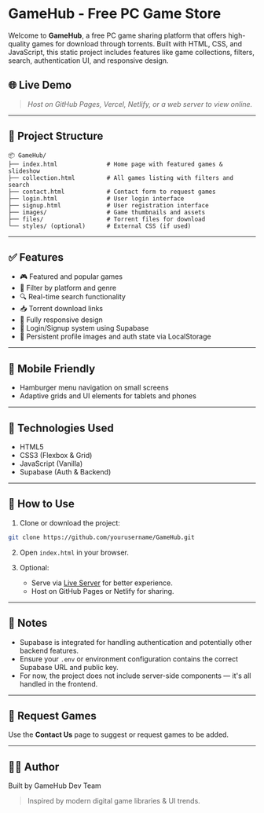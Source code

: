 # GameHub - Free PC Game Store

Welcome to **GameHub**, a free PC game sharing platform that offers high-quality games for download through torrents. Built with HTML, CSS, and JavaScript, this static project includes features like game collections, filters, search, authentication UI, and responsive design.

## 🌐 Live Demo
> _Host on GitHub Pages, Vercel, Netlify, or a web server to view online._

---

## 📁 Project Structure

```
📦 GameHub/
├── index.html              # Home page with featured games & slideshow
├── collection.html         # All games listing with filters and search
├── contact.html            # Contact form to request games
├── login.html              # User login interface
├── signup.html             # User registration interface
├── images/                 # Game thumbnails and assets
├── files/                  # Torrent files for download
└── styles/ (optional)      # External CSS (if used)
```

---

## ✅ Features

- 🎮 Featured and popular games
- 🧩 Filter by platform and genre
- 🔍 Real-time search functionality
- 📥 Torrent download links
- 📱 Fully responsive design
- 🔐 Login/Signup system using Supabase
- 🧠 Persistent profile images and auth state via LocalStorage

---

## 📱 Mobile Friendly

- Hamburger menu navigation on small screens
- Adaptive grids and UI elements for tablets and phones

---

## 🔧 Technologies Used

- HTML5
- CSS3 (Flexbox & Grid)
- JavaScript (Vanilla)
- Supabase (Auth & Backend)

---

## 🚀 How to Use

1. Clone or download the project:
```bash
git clone https://github.com/yourusername/GameHub.git
```

2. Open `index.html` in your browser.

3. Optional:
   - Serve via [Live Server](https://marketplace.visualstudio.com/items?itemName=ritwickdey.LiveServer) for better experience.
   - Host on GitHub Pages or Netlify for sharing.

---

## 📌 Notes

- Supabase is integrated for handling authentication and potentially other backend features.
- Ensure your `.env` or environment configuration contains the correct Supabase URL and public key.
- For now, the project does not include server-side components — it's all handled in the frontend.

---

## 📧 Request Games

Use the **Contact Us** page to suggest or request games to be added.

---

## 🧑‍💻 Author

Built by GameHub Dev Team

> Inspired by modern digital game libraries & UI trends.
